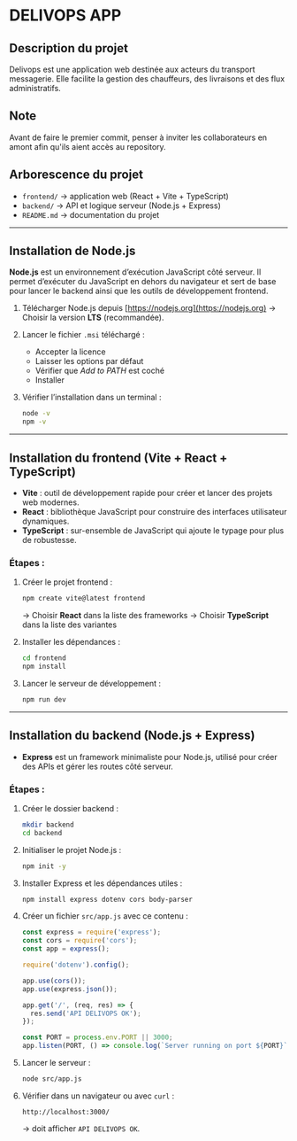 # DELIVOPS APP

## Description du projet
Delivops est une application web destinée aux acteurs du transport messagerie.
Elle facilite la gestion des chauffeurs, des livraisons et des flux administratifs.

## Note

Avant de faire le premier commit, penser à inviter les collaborateurs en amont afin qu'ils aient accès au repository.

## Arborescence du projet

* `frontend/` → application web (React + Vite + TypeScript)
* `backend/` → API et logique serveur (Node.js + Express)
* `README.md` → documentation du projet

---

## Installation de Node.js

**Node.js** est un environnement d’exécution JavaScript côté serveur.
Il permet d’exécuter du JavaScript en dehors du navigateur et sert de base pour lancer le backend ainsi que les outils de développement frontend.

1. Télécharger Node.js depuis [https://nodejs.org](https://nodejs.org)
   → Choisir la version **LTS** (recommandée).

2. Lancer le fichier `.msi` téléchargé :

   * Accepter la licence
   * Laisser les options par défaut
   * Vérifier que *Add to PATH* est coché
   * Installer

3. Vérifier l’installation dans un terminal :

   ```bash
   node -v
   npm -v
   ```

---

## Installation du frontend (Vite + React + TypeScript)

* **Vite** : outil de développement rapide pour créer et lancer des projets web modernes.
* **React** : bibliothèque JavaScript pour construire des interfaces utilisateur dynamiques.
* **TypeScript** : sur-ensemble de JavaScript qui ajoute le typage pour plus de robustesse.

### Étapes :

1. Créer le projet frontend :

   ```bash
   npm create vite@latest frontend
   ```

   → Choisir **React** dans la liste des frameworks
   → Choisir **TypeScript** dans la liste des variantes

2. Installer les dépendances :

   ```bash
   cd frontend
   npm install
   ```

3. Lancer le serveur de développement :

   ```bash
   npm run dev
   ```

---

## Installation du backend (Node.js + Express)

* **Express** est un framework minimaliste pour Node.js, utilisé pour créer des APIs et gérer les routes côté serveur.

### Étapes :

1. Créer le dossier backend :

   ```bash
   mkdir backend
   cd backend
   ```

2. Initialiser le projet Node.js :

   ```bash
   npm init -y
   ```

3. Installer Express et les dépendances utiles :

   ```bash
   npm install express dotenv cors body-parser
   ```

4. Créer un fichier `src/app.js` avec ce contenu :

   ```js
   const express = require('express');
   const cors = require('cors');
   const app = express();

   require('dotenv').config();

   app.use(cors());
   app.use(express.json());

   app.get('/', (req, res) => {
     res.send('API DELIVOPS OK');
   });

   const PORT = process.env.PORT || 3000;
   app.listen(PORT, () => console.log(`Server running on port ${PORT}`));
   ```

5. Lancer le serveur :

   ```bash
   node src/app.js
   ```

6. Vérifier dans un navigateur ou avec `curl` :

   ```
   http://localhost:3000/
   ```

   → doit afficher `API DELIVOPS OK`.